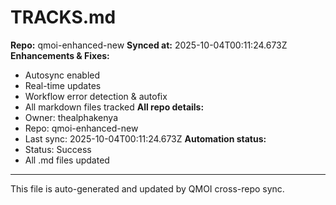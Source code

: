 # TRACKS.md

**Repo:** qmoi-enhanced-new
**Synced at:** 2025-10-04T00:11:24.673Z
**Enhancements & Fixes:**
- Autosync enabled
- Real-time updates
- Workflow error detection & autofix
- All markdown files tracked
**All repo details:**
- Owner: thealphakenya
- Repo: qmoi-enhanced-new
- Last sync: 2025-10-04T00:11:24.673Z
**Automation status:**
- Status: Success
- All .md files updated
---
This file is auto-generated and updated by QMOI cross-repo sync.
